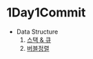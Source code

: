 # 1Day1Commit


- Data Structure
  1. [스택 & 큐](https://github.com/sinsincoccr/1Day1Commit/blob/main/Data%20Structure%20/%EC%8A%A4%ED%83%9D%20%26%20%ED%81%90)
  2. [버블정렬](https://github.com/sinsincoccr/1Day1Commit/blob/main/Data%20Structure%20/%EB%B2%84%EB%B8%94%EC%A0%95%EB%A0%AC.md)
